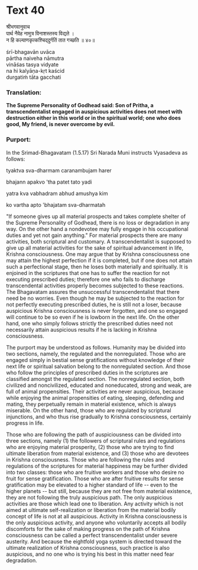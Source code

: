 # Text 40

श्रीभगवानुवाच  
पार्थ नैवेह नामुत्र विनाशस्तस्य विद्यते ।  
न हि कल्याणकृत्कश्चिद्‌दुर्गतिं तात गच्छति ॥ ४०॥

śrī-bhagavān uvāca  
pārtha naiveha nāmutra  
vināśas tasya vidyate  
na hi kalyāṇa-kṛt kaścid  
durgatiḿ tāta gacchati



### Translation:

**The Supreme Personality of Godhead said: Son of Pritha, a transcendentalist engaged in auspicious activities does not meet with destruction either in this world or in the spiritual world; one who does good, My friend, is never overcome by evil.**

### Purport:

In the Srimad-Bhagavatam (1.5.17) Sri Narada Muni instructs Vyasadeva as follows:

tyaktva sva-dharmam caranambujam harer

bhajann apakvo 'tha patet tato yadi

yatra kva vabhadram abhud amushya kim

ko vartha apto 'bhajatam sva-dharmatah

"If someone gives up all material prospects and takes complete shelter of the Supreme Personality of Godhead, there is no loss or degradation in any way. On the other hand a nondevotee may fully engage in his occupational duties and yet not gain anything." For material prospects there are many activities, both scriptural and customary. A transcendentalist is supposed to give up all material activities for the sake of spiritual advancement in life, Krishna consciousness. One may argue that by Krishna consciousness one may attain the highest perfection if it is completed, but if one does not attain such a perfectional stage, then he loses both materially and spiritually. It is enjoined in the scriptures that one has to suffer the reaction for not executing prescribed duties; therefore one who fails to discharge transcendental activities properly becomes subjected to these reactions. The Bhagavatam assures the unsuccessful transcendentalist that there need be no worries. Even though he may be subjected to the reaction for not perfectly executing prescribed duties, he is still not a loser, because auspicious Krishna consciousness is never forgotten, and one so engaged will continue to be so even if he is lowborn in the next life. On the other hand, one who simply follows strictly the prescribed duties need not necessarily attain auspicious results if he is lacking in Krishna consciousness.

The purport may be understood as follows. Humanity may be divided into two sections, namely, the regulated and the nonregulated. Those who are engaged simply in bestial sense gratifications without knowledge of their next life or spiritual salvation belong to the nonregulated section. And those who follow the principles of prescribed duties in the scriptures are classified amongst the regulated section. The nonregulated section, both civilized and noncivilized, educated and noneducated, strong and weak, are full of animal propensities. Their activities are never auspicious, because while enjoying the animal propensities of eating, sleeping, defending and mating, they perpetually remain in material existence, which is always miserable. On the other hand, those who are regulated by scriptural injunctions, and who thus rise gradually to Krishna consciousness, certainly progress in life.

Those who are following the path of auspiciousness can be divided into three sections, namely (1) the followers of scriptural rules and regulations who are enjoying material prosperity, (2) those who are trying to find ultimate liberation from material existence, and (3) those who are devotees in Krishna consciousness. Those who are following the rules and regulations of the scriptures for material happiness may be further divided into two classes: those who are fruitive workers and those who desire no fruit for sense gratification. Those who are after fruitive results for sense gratification may be elevated to a higher standard of life -- even to the higher planets -- but still, because they are not free from material existence, they are not following the truly auspicious path. The only auspicious activities are those which lead one to liberation. Any activity which is not aimed at ultimate self-realization or liberation from the material bodily concept of life is not at all auspicious. Activity in Krishna consciousness is the only auspicious activity, and anyone who voluntarily accepts all bodily discomforts for the sake of making progress on the path of Krishna consciousness can be called a perfect transcendentalist under severe austerity. And because the eightfold yoga system is directed toward the ultimate realization of Krishna consciousness, such practice is also auspicious, and no one who is trying his best in this matter need fear degradation.